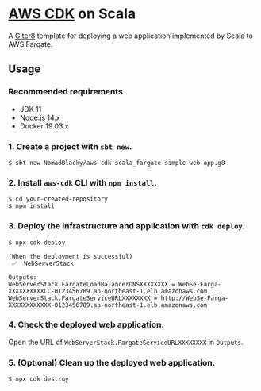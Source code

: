 # [AWS CDK](https://aws.amazon.com/cdk/) on Scala

A [Giter8](http://www.foundweekends.org/giter8/index.html) template for deploying a web application implemented by Scala to AWS Fargate.

## Usage

### Recommended requirements

+ JDK 11
+ Node.js 14.x
+ Docker 19.03.x

### 1. Create a project with `sbt new`.  

```
$ sbt new NomadBlacky/aws-cdk-scala_fargate-simple-web-app.g8
```

### 2. Install `aws-cdk` CLI with `npm install`.

```
$ cd your-created-repository
$ npm install
```

### 3. Deploy the infrastructure and application with `cdk deploy`.

```
$ npx cdk deploy

(When the deployment is successful)
 ✅  WebServerStack

Outputs:
WebServerStack.FargateLoadBalancerDNSXXXXXXXX = WebSe-Farga-XXXXXXXXXXCC-0123456789.ap-northeast-1.elb.amazonaws.com
WebServerStack.FargateServiceURLXXXXXXXX = http://WebSe-Farga-XXXXXXXXXXXX-0123456789.ap-northeast-1.elb.amazonaws.com
```

### 4. Check the deployed web application.

Open the URL of `WebServerStack.FargateServiceURLXXXXXXXX` in `Outputs`.

### 5. (Optional) Clean up the deployed web application.

```
$ npx cdk destroy
```
